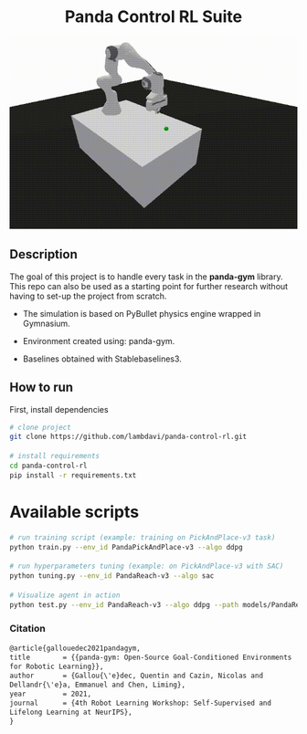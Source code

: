 <div align="center">    
 
# Panda Control RL Suite   
<!--
[![Paper](http://img.shields.io/badge/paper-arxiv.1001.2234-B31B1B.svg)](https://www.nature.com/articles/nature14539)
[![Conference](http://img.shields.io/badge/NeurIPS-2019-4b44ce.svg)](https://papers.nips.cc/book/advances-in-neural-information-processing-systems-31-2018)
[![Conference](http://img.shields.io/badge/ICLR-2019-4b44ce.svg)](https://papers.nips.cc/book/advances-in-neural-information-processing-systems-31-2018)
[![Conference](http://img.shields.io/badge/AnyConference-year-4b44ce.svg)](https://papers.nips.cc/book/advances-in-neural-information-processing-systems-31-2018)  

ARXIV   
[![Paper](http://img.shields.io/badge/arxiv-math.co:1480.1111-B31B1B.svg)](https://www.nature.com/articles/nature14539)

![CI testing](https://github.com/PyTorchLightning/deep-learning-project-template/workflows/CI%20testing/badge.svg?branch=master&event=push)
-->

<!--  
Conference   
-->   
</div>

![](https://github.com/lambdavi/panda-control-rl/blob/main/media/reach.gif?raw=true)
## Description   
The goal of this project is to handle every task in the **panda-gym** library. This repo can also be used as a starting point for further research without having to set-up the project from scratch.

- The simulation is based on PyBullet physics engine wrapped in Gymnasium.

- Environment created using: panda-gym.
- Baselines obtained with Stablebaselines3.

## How to run   
First, install dependencies   
```bash
# clone project   
git clone https://github.com/lambdavi/panda-control-rl.git

# install requirements   
cd panda-control-rl 
pip install -r requirements.txt
 ```   

# Available scripts
 ```bash
# run training script (example: training on PickAndPlace-v3 task)   
python train.py --env_id PandaPickAndPlace-v3 --algo ddpg

# run hyperparameters tuning (example: on PickAndPlace-v3 with SAC) 
python tuning.py --env_id PandaReach-v3 --algo sac

# Visualize agent in action 
python test.py --env_id PandaReach-v3 --algo ddpg --path models/PandaReach_DDPG_50000_steps.zip
```

### Citation   
```
@article{gallouedec2021pandagym,
title        = {{panda-gym: Open-Source Goal-Conditioned Environments for Robotic Learning}},
author       = {Gallou{\'e}dec, Quentin and Cazin, Nicolas and Dellandr{\'e}a, Emmanuel and Chen, Liming},
year         = 2021,
journal      = {4th Robot Learning Workshop: Self-Supervised and Lifelong Learning at NeurIPS},
}
```   